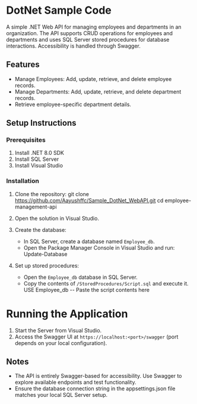 # DotNet Sample Code

A simple .NET Web API for managing employees and departments in an organization. The API supports CRUD operations for employees and departments and uses SQL Server stored procedures for database interactions. Accessibility is handled through Swagger.

## Features

- Manage Employees: Add, update, retrieve, and delete employee records.
- Manage Departments: Add, update, retrieve, and delete department records.
- Retrieve employee-specific department details.

## Setup Instructions

### Prerequisites
1. Install .NET 8.0 SDK
2. Install SQL Server
3. Install Visual Studio

### Installation
1. Clone the repository:
   git clone https://github.com/Aayushffc/Sample_DotNet_WebAPI.git
   cd employee-management-api

2. Open the solution in Visual Studio.

3. Create the database:
   - In SQL Server, create a database named `Employee_db`.
   - Open the Package Manager Console in Visual Studio and run:
   Update-Database

4. Set up stored procedures:
   - Open the `Employee_db` database in SQL Server.
   - Copy the contents of `/StoredProcedures/Script.sql` and execute it.
   USE Employee_db
   -- Paste the script contents here

# Running the Application
1. Start the Server from Visual Studio.
2. Access the Swagger UI at `https://localhost:<port>/swagger` (port depends on your local configuration).

## Notes
- The API is entirely Swagger-based for accessibility. Use Swagger to explore available endpoints and test functionality.
- Ensure the database connection string in the appsettings.json file matches your local SQL Server setup.
